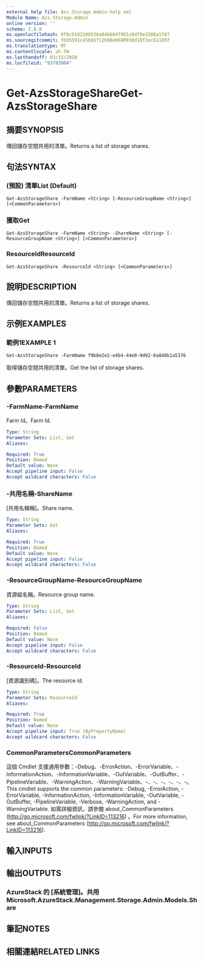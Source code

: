 ```yaml
---
external help file: Azs.Storage.Admin-help.xml
Module Name: Azs.Storage.Admin
online version: ''
schema: 2.0.0
ms.openlocfilehash: 0f8c9192100536a04b664f981a9df9e1508a1f87
ms.sourcegitcommit: fb95591c45bb5f12b98e0690938d18f2ec611897
ms.translationtype: MT
ms.contentlocale: zh-TW
ms.lasthandoff: 03/15/2020
ms.locfileid: "93793904"
---
```

# <span data-ttu-id="349ed-101">Get-AzsStorageShare</span><span class="sxs-lookup"><span data-stu-id="349ed-101">Get-AzsStorageShare</span></span>

## <span data-ttu-id="349ed-102">摘要</span><span class="sxs-lookup"><span data-stu-id="349ed-102">SYNOPSIS</span></span>
<span data-ttu-id="349ed-103">傳回儲存空間共用的清單。</span><span class="sxs-lookup"><span data-stu-id="349ed-103">Returns a list of storage shares.</span></span>

## <span data-ttu-id="349ed-104">句法</span><span class="sxs-lookup"><span data-stu-id="349ed-104">SYNTAX</span></span>

### <span data-ttu-id="349ed-105"> (預設) 清單</span><span class="sxs-lookup"><span data-stu-id="349ed-105">List (Default)</span></span>
```
Get-AzsStorageShare -FarmName <String> [-ResourceGroupName <String>] [<CommonParameters>]
```

### <span data-ttu-id="349ed-106">獲取</span><span class="sxs-lookup"><span data-stu-id="349ed-106">Get</span></span>
```
Get-AzsStorageShare -FarmName <String> -ShareName <String> [-ResourceGroupName <String>] [<CommonParameters>]
```

### <span data-ttu-id="349ed-107">ResourceId</span><span class="sxs-lookup"><span data-stu-id="349ed-107">ResourceId</span></span>
```
Get-AzsStorageShare -ResourceId <String> [<CommonParameters>]
```

## <span data-ttu-id="349ed-108">說明</span><span class="sxs-lookup"><span data-stu-id="349ed-108">DESCRIPTION</span></span>
<span data-ttu-id="349ed-109">傳回儲存空間共用的清單。</span><span class="sxs-lookup"><span data-stu-id="349ed-109">Returns a list of storage shares.</span></span>

## <span data-ttu-id="349ed-110">示例</span><span class="sxs-lookup"><span data-stu-id="349ed-110">EXAMPLES</span></span>

### <span data-ttu-id="349ed-111">範例1</span><span class="sxs-lookup"><span data-stu-id="349ed-111">EXAMPLE 1</span></span>
```
Get-AzsStorageShare -FarmName f9b8e2e2-e4b4-44e0-9d92-6a848b1a5376
```

<span data-ttu-id="349ed-112">取得儲存空間共用的清單。</span><span class="sxs-lookup"><span data-stu-id="349ed-112">Get the list of storage shares.</span></span>

## <span data-ttu-id="349ed-113">參數</span><span class="sxs-lookup"><span data-stu-id="349ed-113">PARAMETERS</span></span>

### <span data-ttu-id="349ed-114">-FarmName</span><span class="sxs-lookup"><span data-stu-id="349ed-114">-FarmName</span></span>
<span data-ttu-id="349ed-115">Farm Id。</span><span class="sxs-lookup"><span data-stu-id="349ed-115">Farm Id.</span></span>

```yaml
Type: String
Parameter Sets: List, Get
Aliases:

Required: True
Position: Named
Default value: None
Accept pipeline input: False
Accept wildcard characters: False
```

### <span data-ttu-id="349ed-116">-共用名稱</span><span class="sxs-lookup"><span data-stu-id="349ed-116">-ShareName</span></span>
<span data-ttu-id="349ed-117">[共用名稱稱]。</span><span class="sxs-lookup"><span data-stu-id="349ed-117">Share name.</span></span>

```yaml
Type: String
Parameter Sets: Get
Aliases:

Required: True
Position: Named
Default value: None
Accept pipeline input: False
Accept wildcard characters: False
```

### <span data-ttu-id="349ed-118">-ResourceGroupName</span><span class="sxs-lookup"><span data-stu-id="349ed-118">-ResourceGroupName</span></span>
<span data-ttu-id="349ed-119">資源組名稱。</span><span class="sxs-lookup"><span data-stu-id="349ed-119">Resource group name.</span></span>

```yaml
Type: String
Parameter Sets: List, Get
Aliases:

Required: False
Position: Named
Default value: None
Accept pipeline input: False
Accept wildcard characters: False
```

### <span data-ttu-id="349ed-120">-ResourceId</span><span class="sxs-lookup"><span data-stu-id="349ed-120">-ResourceId</span></span>
<span data-ttu-id="349ed-121">[資源識別碼]。</span><span class="sxs-lookup"><span data-stu-id="349ed-121">The resource id.</span></span>

```yaml
Type: String
Parameter Sets: ResourceId
Aliases:

Required: True
Position: Named
Default value: None
Accept pipeline input: True (ByPropertyName)
Accept wildcard characters: False
```

### <span data-ttu-id="349ed-122">CommonParameters</span><span class="sxs-lookup"><span data-stu-id="349ed-122">CommonParameters</span></span>
<span data-ttu-id="349ed-123">這個 Cmdlet 支援通用參數：-Debug、-ErrorAction、-ErrorVariable、-InformationAction、-InformationVariable、-OutVariable、-OutBuffer、-PipelineVariable、-WarningAction、-WarningVariable、-、-、-、-、-、-。</span><span class="sxs-lookup"><span data-stu-id="349ed-123">This cmdlet supports the common parameters: -Debug, -ErrorAction, -ErrorVariable, -InformationAction, -InformationVariable, -OutVariable, -OutBuffer, -PipelineVariable, -Verbose, -WarningAction, and -WarningVariable.</span></span> <span data-ttu-id="349ed-124">如需詳細資訊，請參閱 about_CommonParameters (http://go.microsoft.com/fwlink/?LinkID=113216) 。</span><span class="sxs-lookup"><span data-stu-id="349ed-124">For more information, see about_CommonParameters (http://go.microsoft.com/fwlink/?LinkID=113216).</span></span>

## <span data-ttu-id="349ed-125">輸入</span><span class="sxs-lookup"><span data-stu-id="349ed-125">INPUTS</span></span>

## <span data-ttu-id="349ed-126">輸出</span><span class="sxs-lookup"><span data-stu-id="349ed-126">OUTPUTS</span></span>

### <span data-ttu-id="349ed-127">AzureStack 的 [系統管理]。共用</span><span class="sxs-lookup"><span data-stu-id="349ed-127">Microsoft.AzureStack.Management.Storage.Admin.Models.Share</span></span>

## <span data-ttu-id="349ed-128">筆記</span><span class="sxs-lookup"><span data-stu-id="349ed-128">NOTES</span></span>

## <span data-ttu-id="349ed-129">相關連結</span><span class="sxs-lookup"><span data-stu-id="349ed-129">RELATED LINKS</span></span>
